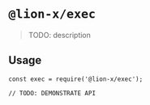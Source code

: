 # `@lion-x/exec`

> TODO: description

## Usage

```
const exec = require('@lion-x/exec');

// TODO: DEMONSTRATE API
```
